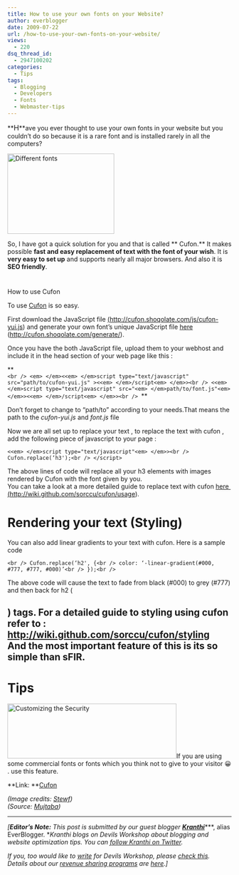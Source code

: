 ```yaml
---
title: How to use your own fonts on your Website?
author: everblogger
date: 2009-07-22
url: /how-to-use-your-own-fonts-on-your-website/
views:
  - 220
dsq_thread_id:
  - 2947100202
categories:
  - Tips
tags:
  - Blogging
  - Developers
  - Fonts
  - Webmaster-tips
---
```

**<span style="font-size: medium">H</span>**ave you ever thought to use your own fonts in your website but you couldn&#8217;t do so because it is a rare font and is installed rarely in all the computers?

<img class="aligncenter size-full wp-image-12093" src="http://cdn.devilsworkshop.org/files/2009/07/fonts-bigicon_blogspot_com.jpg" alt="Different fonts" width="240" height="180" />

So, I have got a quick solution for you and that is called ** Cufon.** It makes possible **fast and easy replacement of text with the font of your wish**. It is **very easy to set up** and supports nearly all major browsers. And also it is **SEO friendly**.

# <p style="text-align: left">
  How to use Cufon
</p>

To use <a href="http://cufon.shoqolate.com" onclick="_gaq.push(['_trackEvent', 'outbound-article', 'http://cufon.shoqolate.com', 'Cufon']);" >Cufon</a> is so easy.

First download the JavaScript file <a href="http://cufon.shoqolate.com/js/cufon-yui.js" onclick="_gaq.push(['_trackEvent', 'outbound-article', 'http://cufon.shoqolate.com/js/cufon-yui.js', '(http://cufon.shoqolate.com/js/cufon-yui.js)']);" >(http://cufon.shoqolate.com/js/cufon-yui.js)</a> and generate your own font&#8217;s unique JavaScript file <a href="http://cufon.shoqolate.com/generate/" onclick="_gaq.push(['_trackEvent', 'outbound-article', 'http://cufon.shoqolate.com/generate/', 'here']);" >here</a> (<a href="http://cufon.shoqolate.com/generate/" onclick="_gaq.push(['_trackEvent', 'outbound-article', 'http://cufon.shoqolate.com/generate/', 'http://cufon.shoqolate.com/generate/']);" >http://cufon.shoqolate.com/generate/</a>).

Once you have the both JavaScript file, upload them to your webhost and include it in the head section of your web page like this :

**  
`<br />
<em> </em><<em> </em>script type="text/javascript" src="path/to/cufon-yui.js" ><<em> </em>/script<em> </em>><br />
<<em> </em>script type="text/javascript" src="<em> </em>path/to/font.js"<em> </em>><<em> </em>/script<em> </em>><br />
`**

Don&#8217;t forget to change to &#8220;path/to&#8221; according to your needs.That means the path to the *cufon-yui.js* and *font.js* file

Now we are all set up to replace your text , to replace the text with cufon , add the following piece of javascript to your page :

`<<em> </em>script type="text/javascript"<em> </em>><br />
Cufon.replace(‘h3');<br />
</script>`

The above lines of code will replace all your h3 elements with images rendered by Cufon with the font given by you.  
You can take a look at a more detailed guide to replace text with cufon <a href="http://wiki.github.com/sorccu/cufon/usage" onclick="_gaq.push(['_trackEvent', 'outbound-article', 'http://wiki.github.com/sorccu/cufon/usage', 'here  (http://wiki.github.com/sorccu/cufon/usage)']);" >here  (http://wiki.github.com/sorccu/cufon/usage)</a>.

# Rendering your text (Styling)

You can also add linear gradients to your text with cufon. Here is a sample code

`<br />
Cufon.replace(‘h2', {<br />
color: ‘-linear-gradient(#000, #777, #777, #000)’<br />
});<br />
`

The above code will cause the text to fade from black (#000) to grey (#777) and then back for h2 (<h2>) tags. For a detailed guide to styling using cufon refer to : <a href="http://wiki.github.com/sorccu/cufon/styling" onclick="_gaq.push(['_trackEvent', 'outbound-article', 'http://wiki.github.com/sorccu/cufon/styling', 'http://wiki.github.com/sorccu/cufon/styling']);" >http://wiki.github.com/sorccu/cufon/styling</a>  
And the most important feature of this is its so simple than sFIR.

# Tips

<img class="aligncenter size-full wp-image-12116" src="http://cdn.devilsworkshop.org/files/2009/07/scr1-fonts.png" alt="Customizing the Security" width="380" height="123" />If you are using some commercial fonts or fonts which you think not to give to your visitor 😀 . use this feature.

**Link: **<a href="http://cufon.shoqolate.com/" onclick="_gaq.push(['_trackEvent', 'outbound-article', 'http://cufon.shoqolate.com/', 'Cufon']);" >Cufon</a>

<address>
  (Image credits: <a href="http://www.flickr.com/photos/stewf/1069468652/" onclick="_gaq.push(['_trackEvent', 'outbound-article', 'http://www.flickr.com/photos/stewf/1069468652/', 'Stewf']);" >Stewf</a>)
</address>

<address>
  (Source: <a href="http://www.dynamicguru.com/2009/07/cufon-easy-and-fast-text-image-replacement-solution/" onclick="_gaq.push(['_trackEvent', 'outbound-article', 'http://www.dynamicguru.com/2009/07/cufon-easy-and-fast-text-image-replacement-solution/', 'Mujtaba']);" >Mujtaba</a>)
</address>

* * *

*[**Editor&#8217;s Note:** This post is submitted by our guest blogger **<a href="http://twitter.com/EverBlogger" onclick="_gaq.push(['_trackEvent', 'outbound-article', 'http://twitter.com/EverBlogger', 'Kranthi']);" >Kranthi</a>******, alias EverBlogger. ****Kranthi* *blogs on Devils Workshop about blogging and website optimization tips**. You can <a href="http://twitter.com/EverBlogger" onclick="_gaq.push(['_trackEvent', 'outbound-article', 'http://twitter.com/EverBlogger', 'follow Kranthi on Twitter']);" >follow Kranthi on Twitter</a>.*</p> 

*If you, too would like to [write][1] for Devils Workshop, please [check this][1]. Details about our [revenue sharing programs][1] are [here][1].]*

 [1]: http://devilsworkshop.org/join-dw/

